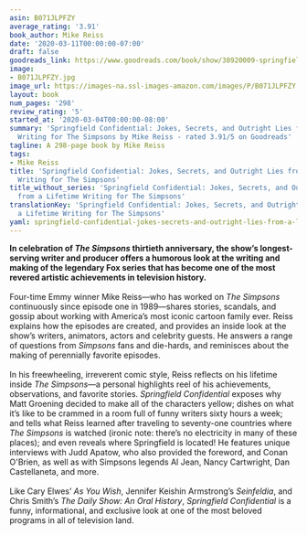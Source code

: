 ```yaml
---
asin: B071JLPFZY
average_rating: '3.91'
book_author: Mike Reiss
date: '2020-03-11T00:00:00-07:00'
draft: false
goodreads_link: https://www.goodreads.com/book/show/38920009-springfield-confidential
image:
- B071JLPFZY.jpg
image_url: https://images-na.ssl-images-amazon.com/images/P/B071JLPFZY.01._SCLZZZZZZZ.jpg
layout: book
num_pages: '298'
review_rating: '5'
started_at: '2020-03-04T00:00:00-08:00'
summary: 'Springfield Confidential: Jokes, Secrets, and Outright Lies from a Lifetime
  Writing for The Simpsons by Mike Reiss - rated 3.91/5 on Goodreads'
tagline: A 298-page book by Mike Reiss
tags:
- Mike Reiss
title: 'Springfield Confidential: Jokes, Secrets, and Outright Lies from a Lifetime
  Writing for The Simpsons'
title_without_series: 'Springfield Confidential: Jokes, Secrets, and Outright Lies
  from a Lifetime Writing for The Simpsons'
translationKey: 'Springfield Confidential: Jokes, Secrets, and Outright Lies from
  a Lifetime Writing for The Simpsons'
yaml: springfield-confidential-jokes-secrets-and-outright-lies-from-a-lifetime-writing-for-the-simpsons
---
```


<strong>In celebration of <em>The Simpsons</em> thirtieth anniversary, the show’s longest-serving writer and producer offers a humorous look at the writing and making of the legendary Fox series that has become one of the most revered artistic achievements in television history.</strong><br /><br />Four-time Emmy winner Mike Reiss—who has worked on<em> The Simpsons</em> continuously since episode one in 1989—shares stories, scandals, and gossip about working with America’s most iconic cartoon family ever. Reiss explains how the episodes are created, and provides an inside look at the show’s writers, animators, actors and celebrity guests. He answers a range of questions from <em>Simpsons</em> fans and die-hards, and reminisces about the making of perennially favorite episodes.<br /><br />In his freewheeling, irreverent comic style, Reiss reflects on his lifetime inside <em>The Simpsons</em>—a personal highlights reel of his achievements, observations, and favorite stories. <em>Springfield Confidential</em> exposes why Matt Groening decided to make all of the characters yellow; dishes on what it’s like to be crammed in a room full of funny writers sixty hours a week; and tells what Reiss learned after traveling to seventy-one countries where <em>The Simpsons</em> is watched (ironic note: there’s no electricity in many of these places); and even reveals where Springfield is located! He features unique interviews with Judd Apatow, who also provided the foreword, and Conan O'Brien, as well as with Simpsons legends Al Jean, Nancy Cartwright, Dan Castellaneta, and more.<br /><br />Like Cary Elwes’ <em>As You Wish</em>, Jennifer Keishin Armstrong’s <em>Seinfeldia</em>, and Chris Smith’s <em>The Daily Show: An Oral History</em>, <em>Springfield Confidential</em> is a funny, informational, and exclusive look at one of the most beloved programs in all of television land.